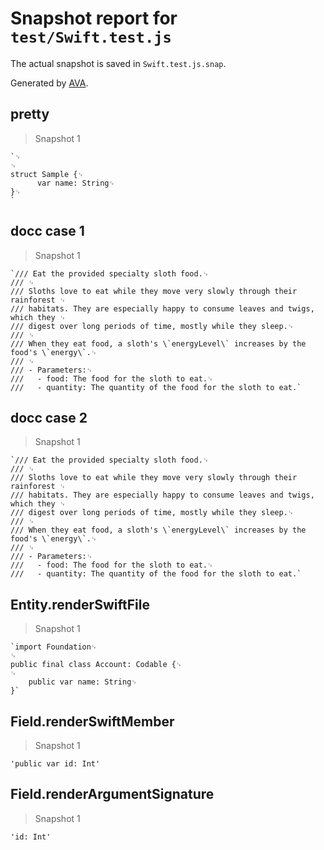 # Snapshot report for `test/Swift.test.js`

The actual snapshot is saved in `Swift.test.js.snap`.

Generated by [AVA](https://avajs.dev).

## pretty

> Snapshot 1

    `␊
    ␊
    struct Sample {␊
          var name: String␊
    }␊
    `

## docc case 1

> Snapshot 1

    `/// Eat the provided specialty sloth food.␊
    /// ␊
    /// Sloths love to eat while they move very slowly through their rainforest ␊
    /// habitats. They are especially happy to consume leaves and twigs, which they ␊
    /// digest over long periods of time, mostly while they sleep.␊
    /// ␊
    /// When they eat food, a sloth's \`energyLevel\` increases by the food's \`energy\`.␊
    /// ␊
    /// - Parameters:␊
    ///   - food: The food for the sloth to eat.␊
    ///   - quantity: The quantity of the food for the sloth to eat.`

## docc case 2

> Snapshot 1

    `/// Eat the provided specialty sloth food.␊
    /// ␊
    /// Sloths love to eat while they move very slowly through their rainforest ␊
    /// habitats. They are especially happy to consume leaves and twigs, which they ␊
    /// digest over long periods of time, mostly while they sleep.␊
    /// ␊
    /// When they eat food, a sloth's \`energyLevel\` increases by the food's \`energy\`.␊
    /// ␊
    /// - Parameters:␊
    ///   - food: The food for the sloth to eat.␊
    ///   - quantity: The quantity of the food for the sloth to eat.`

## Entity.renderSwiftFile

> Snapshot 1

    `import Foundation␊
    ␊
    public final class Account: Codable {␊
    ␊
        public var name: String␊
    }`

## Field.renderSwiftMember

> Snapshot 1

    'public var id: Int'

## Field.renderArgumentSignature

> Snapshot 1

    'id: Int'
